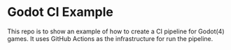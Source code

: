 # Godot CI Example

This repo is to show an example of how to create a CI pipeline for Godot(4) games. It uses GitHub Actions as the infrastructure for run the pipeline.
